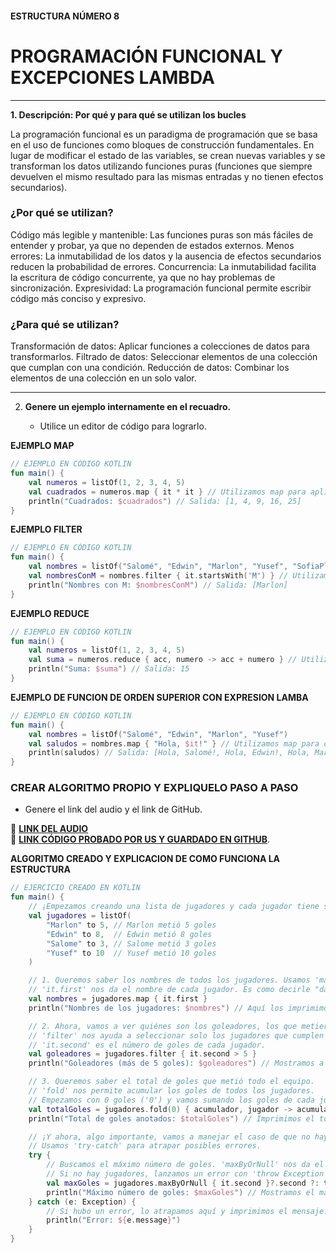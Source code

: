 #### ESTRUCTURA NÚMERO 8  
# PROGRAMACIÓN FUNCIONAL Y EXCEPCIONES LAMBDA

---

**1. Descripción: Por qué y para qué se utilizan los bucles**

La programación funcional es un paradigma de programación que se basa en el uso de funciones como bloques de construcción fundamentales. En lugar de modificar el estado de las variables, se crean nuevas variables y se transforman los datos utilizando funciones puras (funciones que siempre devuelven el mismo resultado para las mismas entradas y no tienen efectos secundarios).

### ¿Por qué se utilizan?

Código más legible y mantenible: Las funciones puras son más fáciles de entender y probar, ya que no dependen de estados externos.
Menos errores: La inmutabilidad de los datos y la ausencia de efectos secundarios reducen la probabilidad de errores.
Concurrencia: La inmutabilidad facilita la escritura de código concurrente, ya que no hay problemas de sincronización.
Expresividad: La programación funcional permite escribir código más conciso y expresivo.

### ¿Para qué se utilizan?

Transformación de datos: Aplicar funciones a colecciones de datos para transformarlos.
Filtrado de datos: Seleccionar elementos de una colección que cumplan con una condición.
Reducción de datos: Combinar los elementos de una colección en un solo valor.

---
   
2. **Genere un ejemplo internamente en el recuadro.**  

   - Utilice un editor de código para lograrlo.

**EJEMPLO MAP**
```kotlin
// EJEMPLO EN CÓDIGO KOTLIN
fun main() {
    val numeros = listOf(1, 2, 3, 4, 5)
    val cuadrados = numeros.map { it * it } // Utilizamos map para aplicar una función (elevar al cuadrado) a cada elemento de la lista.
    println("Cuadrados: $cuadrados") // Salida: [1, 4, 9, 16, 25]
}
```
**EJEMPLO FILTER**
```kotlin
// EJEMPLO EN CÓDIGO KOTLIN
fun main() {
    val nombres = listOf("Salomé", "Edwin", "Marlon", "Yusef", "SofiaPlus")
    val nombresConM = nombres.filter { it.startsWith('M') } // Utilizamos filter para seleccionar solo los nombres que comienzan con 'M'.
    println("Nombres con M: $nombresConM") // Salida: [Marlon]
}
```
**EJEMPLO REDUCE**
```kotlin
// EJEMPLO EN CÓDIGO KOTLIN
fun main() {
    val numeros = listOf(1, 2, 3, 4, 5)
    val suma = numeros.reduce { acc, numero -> acc + numero } // Utilizamos reduce para sumar todos los números de la lista en un solo valor.
    println("Suma: $suma") // Salida: 15
}
```
**EJEMPLO DE FUNCION DE ORDEN SUPERIOR CON EXPRESION LAMBA**
```kotlin
// EJEMPLO EN CÓDIGO KOTLIN
fun main() {
    val nombres = listOf("Salomé", "Edwin", "Marlon", "Yusef")
    val saludos = nombres.map { "Hola, $it!" } // Utilizamos map para crear una nueva lista de saludos personalizados.
    println(saludos) // Salida: [Hola, Salomé!, Hola, Edwin!, Hola, Marlon!, Yusef!]
}
```

### CREAR ALGORITMO PROPIO Y EXPLIQUELO PASO A PASO 
- Genere el link del audio y el link de GitHub.  

🔗 **[LINK DEL AUDIO](https://github.com/marlonpalacios777/Kotlin-Fichas/blob/96e844349556a81f8ed20b9829e54025b167e5b3/tarjeta-8/Audio%20-%20Tarjeta%20n%C3%BAmero%208.ogg)**  
🔗 **[LINK CÓDIGO PROBADO POR US Y GUARDADO EN GITHUB](https://github.com/marlonpalacios777/Kotlin-Fichas/blob/6e402ca82e6cb2aed514b8decb2e228a4e3db3d8/tarjeta-8/PROGRAMACI%C3%93N%20FUNCIONAL%20Y%20EXCEPCIONES%20LAMBDA.PNG)**.

**ALGORITMO CREADO Y EXPLICACION DE COMO FUNCIONA LA ESTRUCTURA**
```kotlin
// EJERCICIO CREADO EN KOTLIN
fun main() {
    // ¡Empezamos creando una lista de jugadores y cada jugador tiene su nombre y el número de goles que metió.
    val jugadores = listOf(
        "Marlon" to 5, // Marlon metió 5 goles
        "Edwin" to 8,  // Edwin metió 8 goles
        "Salome" to 3, // Salome metió 3 goles
        "Yusef" to 10  // Yusef metió 10 goles
    )

    // 1. Queremos saber los nombres de todos los jugadores. Usamos 'map' para transformar la lista.
    // 'it.first' nos da el nombre de cada jugador. Es como decirle "dame el primer dato de cada jugador."
    val nombres = jugadores.map { it.first } 
    println("Nombres de los jugadores: $nombres") // Aquí los imprimimos

    // 2. Ahora, vamos a ver quiénes son los goleadores, los que metieron más de 5 goles.
    // 'filter' nos ayuda a seleccionar solo los jugadores que cumplen la condición 'it.second > 5'.
    // 'it.second' es el número de goles de cada jugador.
    val goleadores = jugadores.filter { it.second > 5 }
    println("Goleadores (más de 5 goles): $goleadores") // Mostramos a los goleadores

    // 3. Queremos saber el total de goles que metió todo el equipo.
    // 'fold' nos permite acumular los goles de todos los jugadores.
    // Empezamos con 0 goles ('0') y vamos sumando los goles de cada jugador ('acumulador + jugador.second').
    val totalGoles = jugadores.fold(0) { acumulador, jugador -> acumulador + jugador.second }
    println("Total de goles anotados: $totalGoles") // Imprimimos el total

    // ¡Y ahora, algo importante, vamos a manejar el caso de que no haya jugadores en la lista.
    // Usamos 'try-catch' para atrapar posibles errores.
    try {
        // Buscamos el máximo número de goles. 'maxByOrNull' nos da el jugador con más goles, o 'null' si no hay jugadores.
        // Si no hay jugadores, lanzamos un error con 'throw Exception'.
        val maxGoles = jugadores.maxByOrNull { it.second }?.second ?: throw Exception("No hay jugadores en la lista")
        println("Máximo número de goles: $maxGoles") // Mostramos el máximo número de goles
    } catch (e: Exception) {
        // Si hubo un error, lo atrapamos aquí y imprimimos el mensaje.
        println("Error: ${e.message}")
    }
}
```
